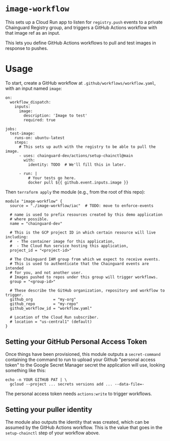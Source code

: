 # `image-workflow`

This sets up a Cloud Run app to listen for `registry.push` events to a private Chainguard Registry group, and triggers a GitHub Actions workflow with that image ref as an input.

This lets you define GitHub Actions workflows to pull and test images in response to pushes.

# Usage

To start, create a GitHub workflow at `.github/workflows/workflow.yaml`, with an input named `image`:

```
on:
  workflow_dispatch:
    inputs:
      image:
        description: 'Image to test'
        required: true

jobs:
  test-image:
    runs-on: ubuntu-latest
    steps:
      # This sets up auth with the registry to be able to pull the image.
      - uses: chainguard-dev/actions/setup-chainctl@main
        with:
          identity: TODO  # We'll fill this in later.

      - run: |
          # Your tests go here.
          docker pull ${{ github.event.inputs.image }}
```

Then `terraform apply` the module (e.g., from the root of this repo):

```
module "image-workflow" {
  source = "./image-workflow/iac"  # TODO: move to enforce-events

  # name is used to prefix resources created by this demo application
  # where possible.
  name = "chainguard-dev"

  # This is the GCP project ID in which certain resource will live including:
  #  - The container image for this application,
  #  - The Cloud Run service hosting this application,
  project_id = "<project-id>"

  # The Chainguard IAM group from which we expect to receive events.
  # This is used to authenticate that the Chainguard events are intended
  # for you, and not another user.
  # Images pushed to repos under this group will trigger workflows.
  group = "<group-id>"

  # These describe the GitHub organization, repository and workflow to trigger.
  github_org         = "my-org"
  github_repo        = "my-repo"
  github_workflow_id = "workflow.yaml"

  # Location of the Cloud Run subscriber.
  # location = "us-central1" (default)
}
```

## Setting your GitHub Personal Access Token

Once things have been provisioned, this module outputs a `secret-command`
containing the command to run to upload your Github "personal access token" to
the Google Secret Manager secret the application will use, looking something
like this:

```shell
echo -n YOUR GITHUB PAT | \
  gcloud --project ... secrets versions add ... --data-file=-
```

The personal access token needs `actions:write` to trigger workflows.

## Setting your puller identity

The module also outputs the identity that was created, which can be assumed by the
GitHub Actions workflow. This is the value that goes in the `setup-chainctl` step
of your workflow above.
